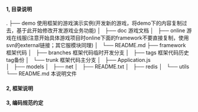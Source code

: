 #### 1, 目录说明
.
├── demo                    使用框架的游戏演示实例(开发新的游戏，将demo下的内容复制过去，基于此开始修改开发游戏业务功能)
│   ├── doc                 游戏文档
│   ├── online              游戏在线服(注意开始具体游戏项目时online下面的framework不要直接复制，使用svn的external链接；其它服模块同理)
│   └── README.md
├── framework               框架代码
│   ├── branches            框架代码临时开发分支
│   ├── tags                框架代码历史tag备份
│   └── trunk               框架代码主分支
│       ├── Application.js	
│       ├── models
│       ├── net
│       ├── README.txt
│       ├── redis
│       └── utils
└── README.md               本说明文件

#### 2, 框架说明

#### 3, 编码规范约定
